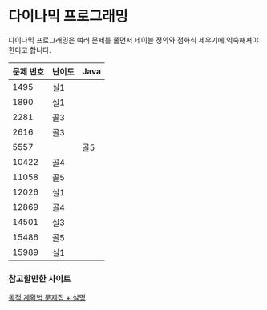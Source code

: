 # 다이나믹 프로그래밍
다이나믹 프로그래밍은 여러 문제를 풀면서 테이블 정의와 점화식 세우기에 익숙해져야한다고 합니다. 

|문제 번호|난이도|Java|
|---|---|---|
|1495|실1||
|1890|실1||
|2281|골3||
|2616|골3||
|5557||골5||
|10422|골4||
|11058|골5||
|12026|실1||
|12869|골4||
|14501|실3||
|15486|골5||
|15989|실1||

### 참고할만한 사이트
[동적 계획법 문제집 + 설명](https://www.acmicpc.net/workbook/view/4301)
